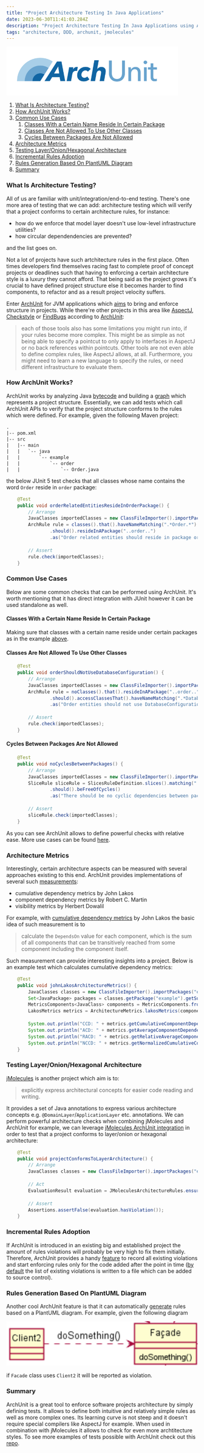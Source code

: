 ```yaml
---
title: "Project Architecture Testing In Java Applications"
date: 2023-06-30T11:41:03.284Z
description: "Project Architecture Testing In Java Applications using ArchUnit and JMolecules"
tags: "architecture, DDD, archunit, jmolecules"
---
```


![ArchUnit Logo](./archunit_logo.png)

1. [What Is Architecture Testing?](#what-is-architecture-testing)
2. [How ArchUnit Works?](#how-archunit-works)
3. [Common Use Cases](#common-use-cases)
    1. [Classes With a Certain Name Reside In Certain Package](#classes-with-a-certain-name-reside-in-certain-package)
    2. [Classes Are Not Allowed To Use Other Classes](#classes-are-not-allowed-to-use-other-classes)
    3. [Cycles Between Packages Are Not Allowed](#cycles-between-packaged-are-not-allowed)
4. [Architecture Metrics](#architecture-metrics)
5. [Testing Layer/Onion/Hexagonal Architecture](#testing-layer-onion-hexagonal-architecture)
6. [Incremental Rules Adoption](#incremental-rules-adoption)
7. [Rules Generation Based On PlantUML Diagram](#rules-generation-based-on-plantuml-diagram)
8. [Summary](#summary)

### <a name="what-is-architecture-testing"></a>What Is Architecture Testing?
All of us are familiar with unit/integration/end-to-end testing. There's one more area of testing that we can add: architecture testing which will verify that a project conforms to certain architecture rules, for instance:
- how do we enforce that model layer doesn't use low-level infrastructure utilities?
- how circular dependendencies are prevented?

and the list goes on.

Not a lot of projects have such artchitecture rules in the first place. Often times developers find themselves racing fast to complete proof of concept projects or deadlines such that having to enforcing a certain architecture style is a luxury they cannot afford. That being said as the project grows it's crucial to have defined project structure else it becomes harder to find components, to refactor and as a result project velocity suffers.

Enter [ArchUnit](https://www.archunit.org/) for JVM applications which [aims](https://www.archunit.org/motivation) to bring and enforce structure in projects. While there're other projects in this area like [AspectJ](https://www.eclipse.org/aspectj/), [Checkstyle](https://checkstyle.sourceforge.io/) or [FindBugs](https://findbugs.sourceforge.net/) according to [ArchUnit](https://www.archunit.org/motivation):
> each of those tools also has some limitations you might run into, if your rules become more complex. This might be as simple as not being able to specify a pointcut to only apply to interfaces in AspectJ or no back references within pointcuts. Other tools are not even able to define complex rules, like AspectJ allows, at all. Furthermore, you might need to learn a new language to specify the rules, or need different infrastructure to evaluate them.

### <a name="how-archunit-works"></a>How ArchUnit Works?
ArchUnit works by analyzing Java [bytecode](https://www.archunit.org/userguide/html/000_Index.html#_introduction) and building a [graph](https://www.archunit.org/userguide/html/000_Index.html#_domain) which represents a project structure. Essentially, we can add tests which call ArchUnit APIs to verify that the project structure conforms to the rules which were defined. For example, given the following Maven project:
```
.
|-- pom.xml
|-- src
|   |-- main
|   |   `-- java
|   |       `-- example
|   |           `-- order
|   |               `-- Order.java
```
the below JUnit 5 test checks that all classes whose name contains the word `Order` reside in `order` <a name="name-example"></a>package:
```java
    @Test
    public void orderRelatedEntitiesResideInOrderPackage() {
        // Arrange
        JavaClasses importedClasses = new ClassFileImporter().importPackages("example");
        ArchRule rule = classes().that().haveNameMatching(".*Order.*")
                .should().resideInAPackage("..order..")
                .as("Order related entities should reside in package order");

        // Assert
        rule.check(importedClasses);
    }
```

### <a name="common-use-cases"></a>Common Use Cases
Below are some common checks that can be performed using ArchUnit. It's worth mentioning that it has direct integration with JUnit however it can be used standalone as well.

#### <a name="classes-with-a-certain-name-reside-in-certain-package"></a>Classes With a Certain Name Reside In Certain Package
Making sure that classes with a certain name reside under certain packages as in the example [above](#name-example).

#### <a name="classes-are-not-allowed-to-use-other-classes"></a>Classes Are Not Allowed To Use Other Classes
```java
    @Test
    public void orderShouldNotUseDatabaseConfiguration() {
        // Arrange
        JavaClasses importedClasses = new ClassFileImporter().importPackages("example");
        ArchRule rule = noClasses().that().resideInAPackage("..order..")
                .should().accessClassesThat().haveNameMatching(".*DatabaseConfiguration.*")
                .as("Order entities should not use DatabaseConfiguration directly");

        // Assert
        rule.check(importedClasses);
    }
```

#### <a name="cycles-between-packaged-are-not-allowed"></a>Cycles Between Packages Are Not Allowed
```java
    @Test
    public void noCyclesBetweenPackages() {
        // Arrange
        JavaClasses importedClasses = new ClassFileImporter().importPackages("example");
        SliceRule sliceRule = SlicesRuleDefinition.slices().matching("..example.(*)..")
                .should().beFreeOfCycles()
                .as("There should be no cyclic dependencies between packages");

        // Assert
        sliceRule.check(importedClasses);
    }
```
As you can see ArchUnit allows to define powerful checks with relative ease. More use cases can be found [here](https://www.archunit.org/userguide/html/000_Index.html#_what_to_check).

### <a name="architecture-metrics"></a>Architecture Metrics
Interestingly, certain architecture aspects can be measured with several approaches existing to this end. ArchUnit provides implementations of several such [measurements](https://www.archunit.org/userguide/html/000_Index.html#_software_architecture_metrics):
- cumulative dependency metrics by John Lakos
- component dependency metrics by Robert C. Martin
- visibility metrics by Herbert Dowalil

For example, with [cumulative dependency metrics](https://www.archunit.org/userguide/html/000_Index.html#_cumulative_dependency_metrics_by_john_lakos) by John Lakos the basic idea of such measurement is to
> calculate the `DependsOn` value for each component, which is the sum of all components that can be transitively reached from some component including the component itself.

Such measurement can provide interesting insights into a project. Below is an example test which calculates cumulative dependency metrics:
```java
    @Test
    public void johnLakosArchitectureMetrics() {
        JavaClasses classes = new ClassFileImporter().importPackages("example");
        Set<JavaPackage> packages = classes.getPackage("example").getSubpackages();
        MetricsComponents<JavaClass> components = MetricsComponents.fromPackages(packages);
        LakosMetrics metrics = ArchitectureMetrics.lakosMetrics(components);

        System.out.println("CCD: " + metrics.getCumulativeComponentDependency());
        System.out.println("ACD: " + metrics.getAverageComponentDependency());
        System.out.println("RACD: " + metrics.getRelativeAverageComponentDependency());
        System.out.println("NCCD: " + metrics.getNormalizedCumulativeComponentDependency());
    }
```
### <a name="testing-layer-onion-hexagonal-architecture"></a>Testing Layer/Onion/Hexagonal Architecture
[jMolecules](https://github.com/xmolecules/jmolecules#ideas-behind-jmolecules) is another project which aim is to:
> explicitly express architectural concepts for easier code reading and writing.

It provides a set of Java annotations to express various architecture concepts e.g. `@DomainLayer`/`ApplicationLayer` etc. annotations. We can perform powerful architecture checks when combining jMolecules and ArchUnit for example, we can leverage [jMolecules ArchUnit integration](https://github.com/xmolecules/jmolecules-integrations/tree/main/jmolecules-archunit) in order to test that a project conforms to layer/onion or hexagonal architecture:
```java
    @Test
    public void projectConformsToLayerArchitecture() {
        // Arrange
        JavaClasses classes = new ClassFileImporter().importPackages("example");

        // Act
        EvaluationResult evaluation = JMoleculesArchitectureRules.ensureLayeringStrict().evaluate(classes);

        // Assert
        Assertions.assertFalse(evaluation.hasViolation());
    }
```

### <a name="incremental-rules-adoption"></a>Incremental Rules Adoption
If ArchUnit is introduced in an existing big and established project the amount of rules violations will probably be very high to fix them initially. Therefore, ArchUnit provides a handy [feature](https://www.archunit.org/userguide/html/000_Index.html#_freezing_arch_rules) to record all existing violations and start enforcing rules only for the code added after the point in time ([by default](https://www.archunit.org/userguide/html/000_Index.html#_configuration) the list of existing violations is written to a file which can be added to source control).

### <a name="rules-generation-based-on-plantuml-diagram"></a>Rules Generation Based On PlantUML Diagram
Another cool ArchUnit feature is that it can automatically [generate](https://www.archunit.org/userguide/html/000_Index.html#_plantuml_component_diagrams_as_rules) rules based on a PlantUML diagram. For example, given the following diagram

![plantUml example](./plantuml.png)

if `Facade` class uses `Client2` it will be reported as violation.

### <a name="summary"></a>Summary
ArchUnit is a great tool to enforce software projects architecture by simply defining tests. It allows to define both intuitive and relatively simple rules as well as more complex ones. Its learning curve is not steep and it doesn't require special compilers like AspectJ for example. When used in combination with jMolecules it allows to check for even more archtitecture styles. To see more examples of tests possible with ArchUnit check out this [repo](https://github.com/TNG/ArchUnit-Examples/tree/main/example-junit5/src/test/java/com/tngtech/archunit/exampletest/junit5).


